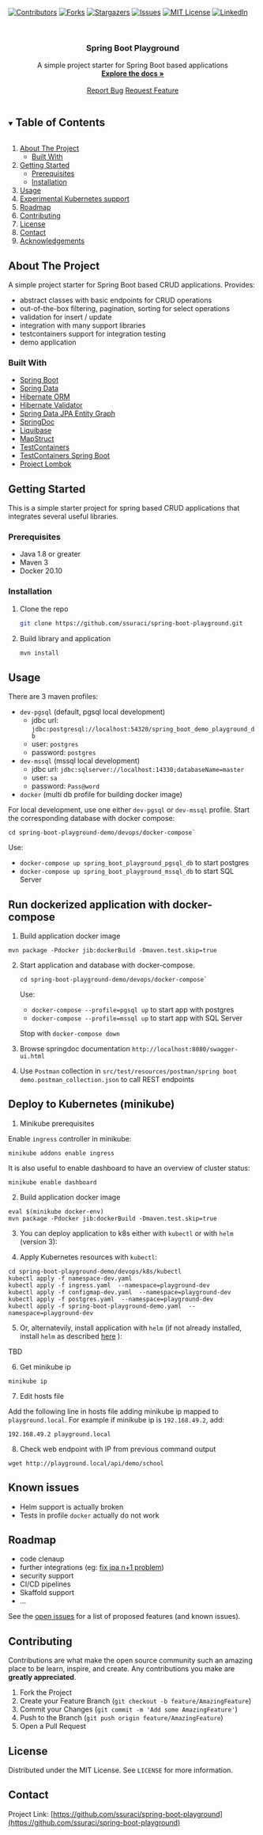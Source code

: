 <!--
*** Thanks for checking out the Best-README-Template. If you have a suggestion
*** that would make this better, please fork the repo and create a pull request
*** or simply open an issue with the tag "enhancement".
*** Thanks again! Now go create something AMAZING! :D
***
***
***
*** To avoid retyping too much info. Do a search and replace for the following:
*** ssuraci, spring-boot-playground, twitter_handle, email, project_title, project_description
-->



<!-- PROJECT SHIELDS -->
<!--
*** I'm using markdown "reference style" links for readability.
*** Reference links are enclosed in brackets [ ] instead of parentheses ( ).
*** See the bottom of this document for the declaration of the reference variables
*** for contributors-url, forks-url, etc. This is an optional, concise syntax you may use.
*** https://www.markdownguide.org/basic-syntax/#reference-style-links
-->

[![Contributors][contributors-shield]][contributors-url]
[![Forks][forks-shield]][forks-url]
[![Stargazers][stars-shield]][stars-url]
[![Issues][issues-shield]][issues-url]
[![MIT License][license-shield]][license-url]
[![LinkedIn][linkedin-shield]][linkedin-url]



<!-- PROJECT LOGO -->
<br />
<p align="center">

  <h3 align="center">Spring Boot Playground</h3>

  <p align="center">
    A simple project starter for Spring Boot based applications
    <br />
    <a href="https://github.com/ssuraci/spring-boot-playground"><strong>Explore the docs »</strong></a>
    <br />
    <br />
    <a href="https://github.com/ssuraci/spring-boot-playground/issues">Report Bug</a>
    <a href="https://github.com/ssuraci/spring-boot-playground/issues">Request Feature</a>
  </p>
</p>



<!-- TABLE OF CONTENTS -->
<details open="open">
  <summary><h2 style="display: inline-block">Table of Contents</h2></summary>
  <ol>
    <li>
      <a href="#about-the-project">About The Project</a>
      <ul>
        <li><a href="#built-with">Built With</a></li>
      </ul>
    </li>
    <li>
      <a href="#getting-started">Getting Started</a>
      <ul>
        <li><a href="#prerequisites">Prerequisites</a></li>
        <li><a href="#installation">Installation</a></li>
      </ul>
    </li>
    <li><a href="#usage">Usage</a></li>
    <li><a href="#experimental-kubernetes-support-minikube">Experimental Kubernetes support</a></li>
    <li><a href="#roadmap">Roadmap</a></li>
    <li><a href="#contributing">Contributing</a></li>
    <li><a href="#license">License</a></li>
    <li><a href="#contact">Contact</a></li>
    <li><a href="#acknowledgements">Acknowledgements</a></li>
  </ol>
</details>



<!-- ABOUT THE PROJECT -->
## About The Project

A simple project starter for Spring Boot based CRUD applications. Provides:
* abstract classes with basic endpoints for CRUD operations
* out-of-the-box filtering, pagination, sorting for select operations
* validation for insert / update
* integration with many support libraries
* testcontainers support for integration testing
* demo application

### Built With

* [Spring Boot](https://spring.io/projects/spring-boot)
* [Spring Data](https://spring.io/projects/spring-data)
* [Hibernate ORM](https://hibernate.org/orm/)
* [Hibernate Validator](http://hibernate.org/validator/)
* [Spring Data JPA Entity Graph](https://github.com/Cosium/spring-data-jpa-entity-graph)
* [SpringDoc](https://springdoc.org/)
* [Liquibase](https://www.liquibase.org/)
* [MapStruct](https://mapstruct.org/)
* [TestContainers](https://www.testcontainers.org/)
* [TestContainers Spring Boot](https://github.com/Playtika/testcontainers-spring-boot)
* [Project Lombok](https://projectlombok.org/)




<!-- GETTING STARTED -->
## Getting Started

This is a simple starter project for spring based CRUD applications that integrates several useful libraries.

### Prerequisites

* Java 1.8 or greater
* Maven 3
* Docker 20.10

### Installation

1. Clone the repo
   ```sh
   git clone https://github.com/ssuraci/spring-boot-playground.git
   ```
2. Build library and application
   ```sh
   mvn install
   ```



<!-- USAGE EXAMPLES -->
## Usage

There are 3 maven profiles:
* `dev-pgsql` (default, pgsql local development)
    * jdbc url: `jdbc:postgresql://localhost:54320/spring_boot_demo_playground_db`
    * user: `postgres`
    * password: `postgres`
* `dev-mssql` (mssql local development)
    * jdbc url: `jdbc:sqlserver://localhost:14330;databaseName=master`
    * user: `sa`
    * password: `Pass@word`
* `docker` (multi db profile for building docker image)

For local development, use one either `dev-pgsql` or `dev-mssql` profile. Start the corresponding database with docker compose:

   ```
   cd spring-boot-playground-demo/devops/docker-compose`
   ```

   Use: 
   - `docker-compose up spring_boot_playground_pgsql_db` to start postgres
   - `docker-compose up spring_boot_playground_mssql_db` to start SQL Server

## Run dockerized application with docker-compose

1. Build application docker image

```
mvn package -Pdocker jib:dockerBuild -Dmaven.test.skip=true
```

2. Start application and database with docker-compose.

   ```
   cd spring-boot-playground-demo/devops/docker-compose`
   ```

   Use: 
   - `docker-compose --profile=pgsql up` to start app with postgres
   - `docker-compose --profile=mssql up` to start app with SQL Server

   Stop with `docker-compose down`

3. Browse springdoc documentation `http://localhost:8080/swagger-ui.html`
4. Use `Postman` collection in `src/test/resources/postman/spring boot demo.postman_collection.json` to call REST endpoints

## Deploy to Kubernetes (minikube)

1. Minikube prerequisites

Enable `ingress` controller in minikube:

```
minikube addons enable ingress
```

It is also useful to enable dashboard to have an overview of cluster status:

```
minikube enable dashboard
```

2. Build application docker image

```
eval $(minikube docker-env)
mvn package -Pdocker jib:dockerBuild -Dmaven.test.skip=true
```

3. You can deploy application to k8s either with `kubectl` or with `helm` (version 3):

4. Apply Kubernetes resources with `kubectl`:

```
cd spring-boot-playground-demo/devops/k8s/kubectl
kubectl apply -f namespace-dev.yaml
kubectl apply -f ingress.yaml  --namespace=playground-dev
kubectl apply -f configmap-dev.yaml  --namespace=playground-dev
kubectl apply -f postgres.yaml  --namespace=playground-dev
kubectl apply -f spring-boot-playground-demo.yaml  --namespace=playground-dev
```

5. Or, alternatevily, install application with `helm` (if not already installed, install `helm` as described [here](https://helm.sh/docs/intro/install/)
):

TBD

6. Get minikube ip
```
minikube ip
```

7. Edit hosts file

Add the following line in hosts file adding minikube ip mapped to `playground.local`. For example if minikube ip is `192.168.49.2`, add:

```
192.168.49.2 playground.local
```


8. Check web endpoint with IP from previous command output
```
wget http://playground.local/api/demo/school
```

## Known issues
- Helm support is actually broken
- Tests in profile `docker` actually do not work


<!-- ROADMAP -->
## Roadmap

* code clenaup
* further integrations (eg: [fix jpa n+1 problem](Spring-Data-Jpa-ManyToOne-n-plus-1-problem-solution))
* security support
* CI/CD pipelines
* Skaffold support
* ...

See the [open issues](https://github.com/ssuraci/spring-boot-playground/issues) for a list of proposed features (and known issues).



<!-- CONTRIBUTING -->
## Contributing

Contributions are what make the open source community such an amazing place to be learn, inspire, and create. Any contributions you make are **greatly appreciated**.

1. Fork the Project
2. Create your Feature Branch (`git checkout -b feature/AmazingFeature`)
3. Commit your Changes (`git commit -m 'Add some AmazingFeature'`)
4. Push to the Branch (`git push origin feature/AmazingFeature`)
5. Open a Pull Request



<!-- LICENSE -->
## License

Distributed under the MIT License. See `LICENSE` for more information.



<!-- CONTACT -->
## Contact

Project Link: [https://github.com/ssuraci/spring-boot-playground](https://github.com/ssuraci/spring-boot-playground)




<!-- MARKDOWN LINKS & IMAGES -->
<!-- https://www.markdownguide.org/basic-syntax/#reference-style-links -->
[contributors-shield]: https://img.shields.io/github/contributors/ssuraci/spring-boot-playground.svg?style=for-the-badge
[contributors-url]: https://github.com/ssuraci/spring-boot-playground/graphs/contributors
[forks-shield]: https://img.shields.io/github/forks/ssuraci/spring-boot-playground.svg?style=for-the-badge
[forks-url]: https://github.com/ssuraci/spring-boot-playground/network/members
[stars-shield]: https://img.shields.io/github/stars/ssuraci/spring-boot-playground.svg?style=for-the-badge
[stars-url]: https://github.com/ssuraci/spring-boot-playground/stargazers
[issues-shield]: https://img.shields.io/github/issues/ssuraci/spring-boot-playground.svg?style=for-the-badge
[issues-url]: https://github.com/ssuraci/spring-boot-playground/issues
[license-shield]: https://img.shields.io/github/license/ssuraci/spring-boot-playground.svg?style=for-the-badge
[license-url]: https://github.com/ssuraci/spring-boot-playground/blob/master/LICENSE.txt
[linkedin-shield]: https://img.shields.io/badge/-LinkedIn-black.svg?style=for-the-badge&logo=linkedin&colorB=555
[linkedin-url]: https://www.linkedin.com/in/sebastianosuraci/
